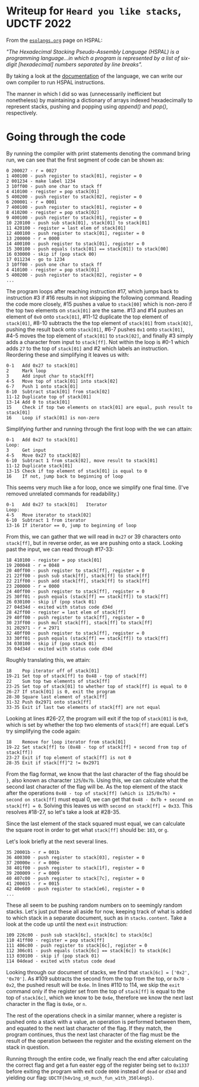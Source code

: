 # Writeup for `Heard you like stacks`, UDCTF 2022
From the [`esolangs.org`](https://esolangs.org/wiki/Hexadecimal_Stacking_Pseudo-Assembly_Language) page on HSPAL:

*"The Hexadecimal Stacking Pseudo-Assembly Language (HSPAL) is a programming language...in which a program is represented by a list of six-digit [hexadecimal] numbers separated by line breaks".*

By taking a look at the [documentation](https://docs.google.com/document/d/1YkG501LjlcrESdrlddE5qEb157w9W0_BeS-zngQJEP4/edit) of the language, we can write our own compiler to run HSPAL instructions.

The manner in which I did so was (unnecessarily inefficient but nonetheless) by maintaining a dictionary of arrays indexed hexadecimally to represent stacks, pushing and popping using *append()* and *pop()*, respectively. 

# Going through the code

By running the compiler with print statements denoting the command bring run, we can see that the first segment of code can be shown as:
```
0 200027 - r = 0027
1 400100 - push register to stack[01], register = 0
2 001234 - make label 1234
3 10ff00 - push one char to stack ff
4 410100 - register = pop stack[01]
5 400200 - push register to stack[02], register = 0
6 200001 - r = 0001
7 400100 - push register to stack[01], register = 0
8 410200 - register = pop stack[02]
9 400100 - push register to stack[01], register = 0
10 220100 - push sub stack[01], stack[01] to stack[01]
11 420100 - register = last elem of stack[01]
12 400100 - push register to stack[01], register = 0
13 200000 - r = 0000
14 400100 - push register to stack[01], register = 0
15 300100 - push equals (stack[01] == stack[01]) to stack[00]
16 030000 - skip if (pop stack 00)
17 011234 - go to 1234
3 10ff00 - push one char to stack ff
4 410100 - register = pop stack[01]
5 400200 - push register to stack[02], register = 0
...
```
The program loops after reaching instruction #17, which jumps back to instruction #3 if #16 results in not skipping the following command. Reading the code more closely, #15 pushes a value to `stack[00]` which is non-zero if the top two elements on `stack[01]` are the same. #13 and #14 pushes an element of `0x0` onto `stack[01]`, #11-12 duplicate the top element of `stack[01]`, #8-10 subtracts the the top element of `stack[01]` from `stack[02]`, pushing the result back onto `stack[01]`, #6-7 pushes `0x1` onto `stack[01]`, #4-5 moves the top element of `stack[01]` to `stack[02]`, and finally #3 simply adds a character from input to `stack[ff]`. Not within the loop is #0-1 which adds `27` to the top of `stack[01]` and #2 which labels an instruction.
Reordering these and simplifying it leaves us with:
```
0-1   Add 0x27 to stack[01]
2     Mark loop
3     Add input char to stack[ff]
4-5   Move top of stack[01] into stack[02]
6-7   Push 1 onto stack[01]
8-10  Subtract stack[01] from stack[02]
11-12 Duplicate top of stack[01]
13-14 Add 0 to stack[01]
15    Check if top two elements on stack[01] are equal, push result to stack[01]
16    Loop if stack[01] is non-zero
```
Simplifying further and running through the first loop with the we can attain:
```
0-1   Add 0x27 to stack[01]
Loop: 
3     Get input
4-5   Move 0x27 to stack[02]
6-10  Subtract 1 from stack[02], move result to stack[01]
11-12 Duplicate stack[01]
13-15 Check if top element of stack[01] is equal to 0
16    If not, jump back to beginning of loop
```
This seems very much like a for loop, once we simplify one final time. (I've removed unrelated commands for readability.)
```
0-1   Add 0x27 to stack[01]   Iterator
Loop:
4-5   Move iterator to stack[02]
6-10  Subtract 1 from iterator
13-16 If iterator == 0, jump to beginning of loop
```
From this, we can gather that we will read in `0x27` or 39 characters onto `stack[ff]`, but in reverse order, as we are pushing onto a stack. Looking past the input, we can read through #17-33:
```
18 410100 - register = pop stack[01]
19 200048 - r = 0048
20 40ff00 - push register to stack[ff], register = 0
21 22ff00 - push sub stack[ff], stack[ff] to stack[ff]
22 21ff00 - push add stack[ff], stack[ff] to stack[ff]
23 200000 - r = 0000
24 40ff00 - push register to stack[ff], register = 0
25 30ff01 - push equals (stack[ff] == stack[ff]) to stack[ff]
26 030100 - skip if (pop stack 01)
27 04d34d - exited with status code d34d
28 42ff00 - register = last elem of stack[ff]
29 40ff00 - push register to stack[ff], register = 0
30 23ff00 - push mult stack[ff], stack[ff] to stack[ff]
31 202971 - r = 2971
32 40ff00 - push register to stack[ff], register = 0
33 30ff01 - push equals (stack[ff] == stack[ff]) to stack[ff]
34 030100 - skip if (pop stack 01)
35 04d34d - exited with status code d34d
```
Roughly translating this, we attain:
```
18    Pop iterator off of stack[01]
19-21 Set top of stack[ff] to 0x48 - top of stack[ff]
22    Sum top two elements of stack[ff]
23-25 Set top of stack[01] to whether top of stack[ff] is equal to 0
26-27 If stack[01] is 0, exit the program
28-30 Square last element of stack[ff]
31-32 Push 0x2971 onto stack[ff]
33-35 Exit if last two elements of stack[ff] are not equal
```
Looking at lines #26-27, the program will exit if the top of `stack[01]` is `0x0`, which is set by whether the top two elements of `stack[ff]` are equal. 
Let's try simplifying the code again:
```
18    Remove for loop iterator from stack[01]
19-22 Set stack[ff] to (0x48 - top of stack[ff] + second from top of stack[ff])
23-27 Exit if top element of stack[ff] is not 0
28-35 Exit if stack[ff]^2 != 0x2971
```
From the flag format, we know that the last character of the flag should be `}`, also known as character `125`/`0x7b`. Using this, we can calculate what the second last character of the flag will be. As the top element of the stack after the operations `0x48 - top of stack[ff] (which is 125/0x7b) + second on stack[ff]` must equal 0, we can get that `0x48 - 0x7b + second on stack[ff] = 0`. Solving this leaves us with `second on stack[ff] = 0x33`. This resolves #18-27, so let's take a look at #28-35.

Since the last element of the stack squared must equal, we can calculate the square root in order to get what `stack[ff]` should be: `103`, or `g`. 

Let's look briefly at the next several lines.
```
35 20001b - r = 001b
36 400300 - push register to stack[03], register = 0
37 20000e - r = 000e
38 401f00 - push register to stack[1f], register = 0
39 200009 - r = 0009
40 407c00 - push register to stack[7c], register = 0
41 200015 - r = 0015
42 40e600 - push register to stack[e6], register = 0
...
```
These all seem to be pushing random numbers on to seemingly random stacks. Let's just put these all aside for now, keeping track of what is added to which stack in a separate document, such as in `stacks.content`. Take a look at the code up until the next `exit` instruction:
```
109 226c00 - push sub stack[6c], stack[6c] to stack[6c]
110 41ff00 - register = pop stack[ff]
111 406c00 - push register to stack[6c], register = 0
112 306c01 - push equals (stack[6c] == stack[6c]) to stack[6c]
113 030100 - skip if (pop stack 01)
114 04dead - exited with status code dead
```
Looking through our document of stacks, we find that `stack[6c] = ['0x2', '0x70']`. As #109 subtracts the second from the top from the top, or `0x70 - 0x2`, the pushed result will be `0x6e`. In lines #110 to 114, we skip the `exit` command only if the register set from the top of `stack[ff]` is equal to the top of `stack[6c]`, which we know to be `0x6e`, therefore we know the next last character in the flag is `0x6e`, or `n`.

The rest of the operations check in a similar manner, where a register is pushed onto a stack with a value, an operation is performed between them, and equated to the next last character of the flag. If they match, the program continues, thus the next last character of the flag must be the result of the operation between the register and the existing element on the stack in question.

Running through the entire code, we finally reach the end after calculating the correct flag and get a fun easter egg of the register being set to `0x1337` before exiting the program with exit code `0000` instead of `dead` or `d34d` and yielding our flag: `UDCTF{h4v1ng_s0_much_fun_w1th_350l4ng5}`.
